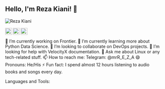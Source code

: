 ## Hello, I'm Reza Kiani! 👋
<p align="left"> <img src="https://komarev.com/ghpvc/?username=reza-kiani&label=Views&color=blue&style=plastic" alt="Reza Kiani" /> </p>

</a>
<a href="https://www.linkedin.com/in/reza-kiani-b8301922b">
  <img align="left" alt="Reza's Linkdein" width="22px" src="https://cdn.jsdelivr.net/npm/simple-icons@v3/icons/linkedin.svg" />
</a>
<a href="https://github.com/reza-kiani">
  <img align="left" alt="Pawan's Github" width="22px" src="https://cdn.jsdelivr.net/npm/simple-icons@v3/icons/github.svg" />
</a>
<a href="https://t.me/mrR_E_Z_A">
  <img align="left" alt="Reza's Telegram" width="22px" src="https://cdn.jsdelivr.net/npm/simple-icons@v3/icons/telegram.svg" />
</a>

<br/>
<br/>
🔭 I’m currently working on Frontier.
🌱 I’m currently learning more about Python Data Science.
👯 I’m looking to collaborate on DevOps projects.
🤔 I’m looking for help with VelocityX documentation.
💬 Ask me about Linux or any tech-related stuff.
📫 How to reach me: Telegram: @mrR_E_Z_A
😄 Pronouns: He/His
⚡ Fun fact: I spend almost 12 hours listening to audio books and songs every day.

Languages and Tools:
